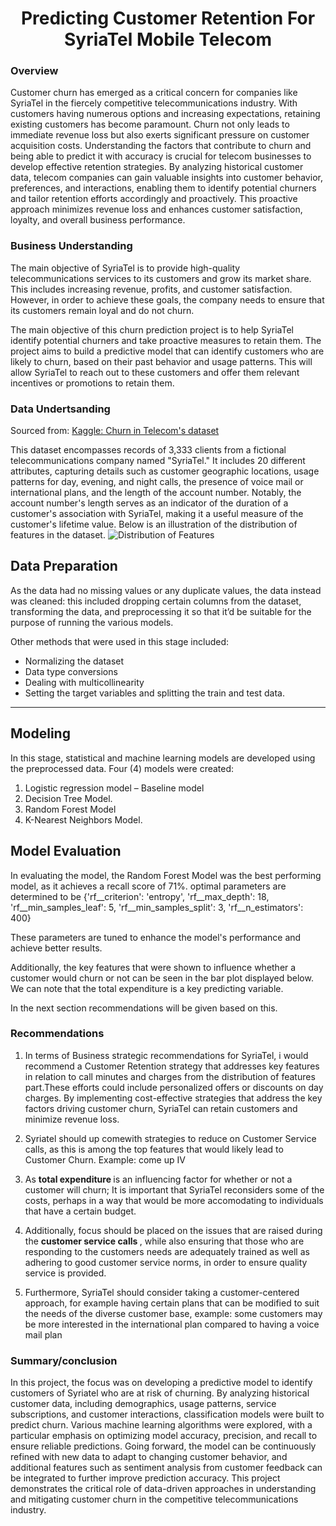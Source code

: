 

# <center>Predicting Customer Retention For SyriaTel Mobile Telecom</center>


### Overview

Customer churn has emerged as a critical concern for companies like SyriaTel in the fiercely competitive telecommunications industry. With customers having numerous options and increasing expectations, retaining existing customers has become paramount. 
Churn not only leads to immediate revenue loss but also exerts significant pressure on customer acquisition costs. Understanding the factors that contribute to churn and being able to predict it with accuracy is crucial for telecom businesses to develop effective retention strategies. By analyzing historical customer data, telecom companies can gain valuable insights into customer behavior, preferences, and interactions, enabling them to identify potential churners and tailor retention efforts accordingly and proactively.
This proactive approach minimizes revenue loss and enhances customer satisfaction, loyalty, and overall business performance.


### Business Understanding

The main objective of SyriaTel is to provide high-quality telecommunications services to its customers and grow its market share. This includes increasing revenue, profits, and customer satisfaction. However, in order to achieve these goals, the company needs to ensure that its customers remain loyal and do not churn.

The main objective of this churn prediction project is to help SyriaTel identify potential churners and take proactive measures to retain them. The project aims to build a predictive model that can identify customers who are likely to churn, based on their past behavior and usage patterns. This will allow SyriaTel to reach out to these customers and offer them relevant incentives or promotions to retain them.



### Data Undertsanding
Sourced from: [Kaggle: Churn in Telecom's dataset](https://www.kaggle.com/datasets/becksddf/churn-in-telecoms-dataset/)

This dataset encompasses records of 3,333 clients from a fictional telecommunications company named "SyriaTel." It includes 20 different attributes, capturing details such as customer geographic locations, usage patterns for day, evening, and night calls, the presence of voice mail or international plans, and the length of the account number. Notably, the account number's length serves as an indicator of the duration of a customer's association with SyriaTel, making it a useful measure of the customer's lifetime value.
Below is an illustration of the distribution of features in the dataset.
![Distribution of Features](images/distr_feat.png)


## <b> Data Preparation </b>
As the data had no missing values or any duplicate values, the data instead was cleaned: this included dropping certain columns from the dataset, transforming the data, and preprocessing it so that it’d be suitable for the purpose of running the various models.

Other methods that were used in this stage included:

- Normalizing the dataset
- Data type conversions 
- Dealing with multicollinearity 
- Setting the target variables and splitting the train and test data.
---

## <b> Modeling </b>
In this stage, statistical and machine learning models are developed using the preprocessed data. Four (4) models were created:
1. Logistic regression model – Baseline model
2. Decision Tree Model.
3. Random Forest Model
4. K-Nearest Neighbors Model.


## <b> Model Evaluation </b>

In evaluating the model, the Random Forest Model was the best performing model, as it achieves a recall score of 71%. 
optimal parameters are determined to be {'rf__criterion': 'entropy', 'rf__max_depth': 18, 'rf__min_samples_leaf': 5, 'rf__min_samples_split': 3, 'rf__n_estimators': 400}

These parameters are tuned to enhance the model's performance and achieve better results.

Additionally, the key features that were shown to influence whether a customer would churn or not can be seen in the bar plot displayed below. We can note that the total expenditure is a key predicting variable.

In the next section recommendations will be given based on this.







### Recommendations

1. In terms of Business strategic recommendations for SyriaTel, i would recommend a Customer Retention strategy that addresses key features in relation to call minutes and charges from the distribution of features part.These efforts could include personalized offers or discounts on day charges. By implementing cost-effective strategies that address the key factors driving customer churn, SyriaTel can retain customers and minimize revenue loss.

3.  Syriatel should up  comewith strategies to reduce on Customer Service calls, as this is among the top features that would likely lead to Customer Churn. Example: come up IV

4. As <b> total expenditure </b> is an influencing factor for whether or not a customer will churn; 
It is important that SyriaTel reconsiders some of the costs, perhaps in a way that would be more accomodating to individuals that have a certain budget. 

5. Additionally, focus should be placed on the issues that are raised during the <b> customer service calls </b>, while also ensuring that those who are responding to the customers needs are adequately trained as well as adhering to good customer service norms, in order to ensure quality service is provided. 

6. Furthermore, SyriaTel should consider taking a customer-centered approach, for example having certain plans that can be modified to suit the needs of the diverse customer base, example: some customers may be more interested in the international plan compared to having a voice mail plan









### Summary/conclusion
In this project, the focus was on developing a predictive model to identify customers of Syriatel who are at risk of churning. By analyzing historical customer data, including demographics, usage patterns, service subscriptions, and customer interactions, classification models were built to predict churn. Various machine learning algorithms were explored, with a particular emphasis on optimizing model accuracy, precision, and recall to ensure reliable predictions. 
Going forward, the model can be continuously refined with new data to adapt to changing customer behavior, and additional features such as sentiment analysis from customer feedback can be integrated to further improve prediction accuracy. This project demonstrates the critical role of data-driven approaches in understanding and mitigating customer churn in the competitive telecommunications industry.
